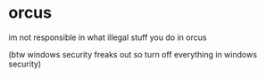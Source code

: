 # orcus
im not responsible in what illegal stuff you do in orcus

(btw windows security freaks out so turn off everything in windows security)
